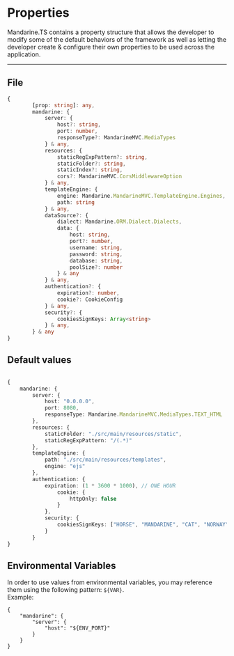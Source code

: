 # Properties
Mandarine.TS contains a property structure that allows the developer to modify some of the default behaviors of the framework as well as letting the developer create & configure their own properties to be used across the application.

----

## File

```typescript
{
        [prop: string]: any,
        mandarine: {
            server: {
                host?: string,
                port: number,
                responseType?: MandarineMVC.MediaTypes
            } & any,
            resources: {
                staticRegExpPattern?: string,
                staticFolder?: string,
                staticIndex?: string,
                cors?: MandarineMVC.CorsMiddlewareOption
            } & any,
            templateEngine: {
                engine: Mandarine.MandarineMVC.TemplateEngine.Engines,
                path: string
            } & any,
            dataSource?: {
                dialect: Mandarine.ORM.Dialect.Dialects,
                data: {
                    host: string,
                    port?: number,
                    username: string,
                    password: string,
                    database: string,
                    poolSize?: number
                } & any
            } & any,
            authentication?: {
                expiration?: number,
                cookie?: CookieConfig
            } & any,
            security?: {
                cookiesSignKeys: Array<string>
            } & any,
        } & any
}
```

## Default values

```typescript

{
    mandarine: {
        server: {
            host: "0.0.0.0",
            port: 8080,
            responseType: Mandarine.MandarineMVC.MediaTypes.TEXT_HTML
        },
        resources: {
            staticFolder: "./src/main/resources/static",
            staticRegExpPattern: "/(.*)"
        },
        templateEngine: {
            path: "./src/main/resources/templates",
            engine: "ejs"
        },
        authentication: {
            expiration: (1 * 3600 * 1000), // ONE HOUR
                cookie: {
                    httpOnly: false
                }
            },
            security: {
                cookiesSignKeys: ["HORSE", "MANDARINE", "CAT", "NORWAY", "ORANGE", "TIGER"]
            }        
        }
}
```

## Environmental Variables
In order to use values from environmental variables, you may reference them using the following pattern: `${VAR}`.  
Example:
```
{
    "mandarine": {
        "server": {
            "host": "${ENV_PORT}"
        }
    }
}
```